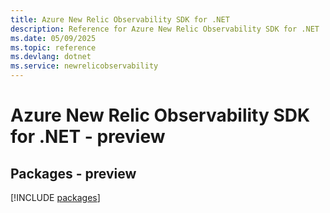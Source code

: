 ```yaml
---
title: Azure New Relic Observability SDK for .NET
description: Reference for Azure New Relic Observability SDK for .NET
ms.date: 05/09/2025
ms.topic: reference
ms.devlang: dotnet
ms.service: newrelicobservability
---
```

# Azure New Relic Observability SDK for .NET - preview
## Packages - preview
[!INCLUDE [packages](new-relic-observability-index.md)]